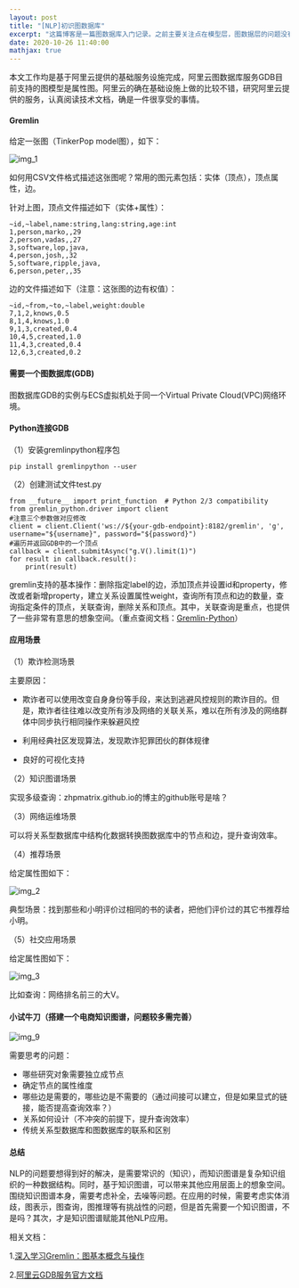```yaml
---
layout: post
title: "[NLP]初识图数据库"
excerpt: "这篇博客是一篇图数据库入门记录。之前主要关注点在模型层，图数据层的问题没有深入了解，大佬可飘过。"
date: 2020-10-26 11:40:00
mathjax: true
---
```


本文工作均是基于阿里云提供的基础服务设施完成，阿里云图数据库服务GDB目前支持的图模型是属性图。阿里云的确在基础设施上做的比较不错，研究阿里云提供的服务，认真阅读技术文档，确是一件很享受的事情。

#### Gremlin

给定一张图（TinkerPop model图），如下：

![img_1](http://docs-aliyun.cn-hangzhou.oss.aliyun-inc.com/assets/pic/149466/cn_zh/1578727938984/tinkerpop-modern-graph.png)

如何用CSV文件格式描述这张图呢？常用的图元素包括：实体（顶点），顶点属性，边。

针对上图，顶点文件描述如下（实体+属性）：

```
~id,~label,name:string,lang:string,age:int
1,person,marko,,29
2,person,vadas,,27
3,software,lop,java,
4,person,josh,,32
5,software,ripple,java,
6,person,peter,,35
```

边的文件描述如下（注意：这张图的边有权值）：

```
~id,~from,~to,~label,weight:double
7,1,2,knows,0.5
8,1,4,knows,1.0
9,1,3,created,0.4
10,4,5,created,1.0
11,4,3,created,0.4
12,6,3,created,0.2
```

#### 需要一个图数据库(GDB)

图数据库GDB的实例与ECS虚拟机处于同一个Virtual Private Cloud(VPC)网络环境。

#### Python连接GDB

（1）安装gremlinpython程序包

	pip install gremlinpython ‑‑user
	
（2）创建测试文件test.py

```
from __future__ import print_function  # Python 2/3 compatibility
from gremlin_python.driver import client
#注意三个参数做对应修改
client = client.Client('ws://${your-gdb-endpoint}:8182/gremlin', 'g', username="${username}", password="${password}")
#遍历并返回GDB中的一个顶点
callback = client.submitAsync("g.V().limit(1)")
for result in callback.result():
    print(result)
```

gremlin支持的基本操作：删除指定label的边，添加顶点并设置id和property，修改或者新增property，建立关系设置属性weight，查询所有顶点和边的数量，查询指定条件的顶点，关联查询，删除关系和顶点。其中，关联查询是重点，也提供了一些非常有意思的想象空间。（重点查阅文档：[Gremlin-Python](http://tinkerpop.apache.org/docs/current/reference/?spm=a2c4g.11186623.2.15.258029c1vsdMEp#gremlin-python)）

#### 应用场景

（1）欺诈检测场景

主要原因：

+ 欺诈者可以使用改变自身身份等手段，来达到逃避风控规则的欺诈目的。但是，欺诈者往往难以改变所有涉及网络的关联关系，难以在所有涉及的网络群体中同步执行相同操作来躲避风控

+ 利用经典社区发现算法，发现欺诈犯罪团伙的群体规律

+ 良好的可视化支持

（2）知识图谱场景

实现多级查询：zhpmatrix.github.io的博主的github账号是啥？

（3）网络运维场景

可以将关系型数据库中结构化数据转换图数据库中的节点和边，提升查询效率。

（4）推荐场景

给定属性图如下：

![img_2](http://static-aliyun-doc.oss-cn-hangzhou.aliyuncs.com/assets/img/zh-CN/4602001061/p170193.png)

典型场景：找到那些和小明评价过相同的书的读者，把他们评价过的其它书推荐给小明。

（5）社交应用场景

给定属性图如下：

![img_3](http://static-aliyun-doc.oss-cn-hangzhou.aliyuncs.com/assets/img/zh-CN/9555341061/p171221.jpg)

比如查询：网络排名前三的大V。

#### 小试牛刀（搭建一个电商知识图谱，问题较多需完善）

![img_9](https://ftp.bmp.ovh/imgs/2020/10/b4ae6cf69cd5d3af.png)

需要思考的问题：

+ 哪些研究对象需要独立成节点
+ 确定节点的属性维度
+ 哪些边是需要的，哪些边是不需要的（通过间接可以建立，但是如果显式的链接，能否提高查询效率？）
+ 关系如何设计（不冲突的前提下，提升查询效率）
+ 传统关系型数据库和图数据库的联系和区别

#### 总结

NLP的问题要想得到好的解决，是需要常识的（知识），而知识图谱是复杂知识组织的一种数据结构。同时，基于知识图谱，可以带来其他应用层面上的想象空间。围绕知识图谱本身，需要考虑补全，去噪等问题。在应用的时候，需要考虑实体消歧，图表示，图查询，图推理等有挑战性的问题，但是首先需要一个知识图谱，不是吗？其次，才是知识图谱赋能其他NLP应用。

相关文档：

1.[深入学习Gremlin：图基本概念与操作](https://blog.csdn.net/javeme/article/details/82501797)

2.[阿里云GDB服务官方文档](https://help.aliyun.com/document_detail/112468.html?spm=a2c4g.11186623.6.607.4faa177aEEzqnI)